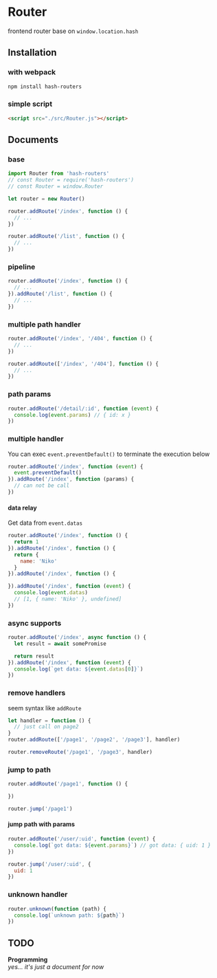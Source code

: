 # Router
frontend router base on `window.location.hash`

## Installation

### with webpack

```bash
npm install hash-routers
```

### simple script
```html
<script src="./src/Router.js"></script>
```

## Documents

### base

```javascript
import Router from 'hash-routers'
// const Router = require('hash-routers')
// const Router = window.Router

let router = new Router()

router.addRoute('/index', function () {
  // ...
})

router.addRoute('/list', function () {
  // ...
})
```

### pipeline

```javascript
router.addRoute('/index', function () {
  // ...
}).addRoute('/list', function () {
  // ...
})
```

### multiple path handler

```javascript
router.addRoute('/index', '/404', function () {
  // ...
})

router.addRoute(['/index', '/404'], function () {
  // ...
})
```

### path params

```javascript
router.addRoute('/detail/:id', function (event) {
  console.log(event.params) // { id: x }
})
```

### multiple handler

You can exec `event.preventDefault()` to terminate the execution below

```javascript
router.addRoute('/index', function (event) {
  event.preventDefault()
}).addRoute('/index', function (params) {
  // can not be call
})
```

#### data relay

Get data from `event.datas`

```javascript
router.addRoute('/index', function () {
  return 1
}).addRoute('/index', function () {
  return {
    name: 'Niko'
  }
}).addRoute('/index', function () {

}).addRoute('/index', function (event) {
  console.log(event.datas)
  // [1, { name: 'Niko' }, undefined]
})
```

### async supports

```javascript
router.addRoute('/index', async function () {
  let result = await somePromise

  return result
}).addRoute('/index', function (event) {
  console.log(`get data: ${event.datas[0]}`)
})
```

### remove handlers

seem syntax like `addRoute`

```javascript
let handler = function () {
  // just call on page2
}
router.addRoute(['/page1', '/page2', '/page3'], handler)

router.removeRoute('/page1', '/page3', handler)
```

### jump to path

```javascript
router.addRoute('/page1', function () {

})

router.jump('/page1')
```

#### jump path with params

```javascript
router.addRoute('/user/:uid', function (event) {
  console.log(`got data: ${event.params}`) // got data: { uid: 1 }
})

router.jump('/user/:uid', {
  uid: 1
})
```

### unknown handler

```javascript
router.unknown(function (path) {
  console.log(`unknown path: ${path}`)
})
```

## TODO

**Programming**  
*yes... it's just a document for now*
